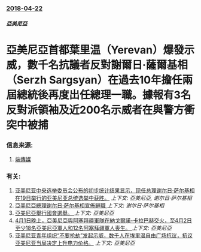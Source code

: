 ### [2018-04-22](/news/2018/04/22/index.md)

##### 亞美尼亞
#  亞美尼亞首都葉里温（Yerevan）爆發示威，數千名抗議者反對謝爾日·薩爾基相（Serzh Sargsyan）在過去10年擔任兩屆總統後再度出任總理一職。據報有3名反對派領袖及近200名示威者在與警方衝突中被捕 




### 信息来源:

1. [端傳媒  ](https://theinitium.com/article/20180423-morning-brief/)

### 有关:

1. [亚美尼亚中央选举委员会公布的初步统计结果显示，现任总理谢尔日·萨尔基相在19日举行的亚美尼亚总统选举中获胜。](/news/2008/02/20/亚美尼亚中央选举委员会公布的初步统计结果显示-现任总理谢尔日-萨尔基相在19日举行的亚美尼亚总统选举中获胜.md) _上下文: 亞美尼亞, 谢尔日·萨尔基相_
2. [亞美尼亞總理谢尔日·萨尔基相宣佈辭職 ](/news/2018/04/23/亞美尼亞總理谢尔日-萨尔基相宣佈辭職.md) _上下文: 谢尔日·萨尔基相_
3. [亞美尼亞舉行國會選舉。 ](/news/2017/04/2/亞美尼亞舉行國會選舉.md) _上下文: 亞美尼亞_
4. [4月1日晚上，亞美尼亞與阿塞拜疆軍隊在納戈爾諾-卡拉巴赫交火，至4月2日至少18名亞美尼亞軍人和12名阿塞拜疆軍人喪生。 ](/news/2016/04/1/4月1日晚上-亞美尼亞與阿塞拜疆軍隊在納戈爾諾-卡拉巴赫交火-至4月2日至少18名亞美尼亞軍人和12名阿塞拜疆軍人喪生.md) _上下文: 亞美尼亞_
5. [ 亚美尼亚青年组织“不要抢劫”发起示威，数千人在埃里温自由广场抗议，抗议亚美尼亚当局决定上升电力价格。](/news/2015/06/19/亚美尼亚青年组织-不要抢劫-发起示威-数千人在埃里温自由广场抗议-抗议亚美尼亚当局决定上升电力价格.md) _上下文: 亞美尼亞_
